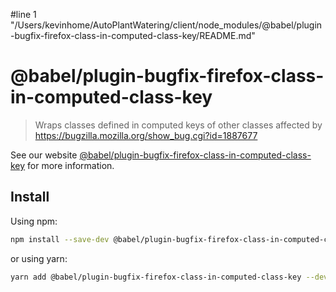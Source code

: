 #line 1 "/Users/kevinhome/AutoPlantWatering/client/node_modules/@babel/plugin-bugfix-firefox-class-in-computed-class-key/README.md"
# @babel/plugin-bugfix-firefox-class-in-computed-class-key

> Wraps classes defined in computed keys of other classes affected by https://bugzilla.mozilla.org/show_bug.cgi?id=1887677

See our website [@babel/plugin-bugfix-firefox-class-in-computed-class-key](https://babeljs.io/docs/babel-plugin-bugfix-firefox-class-in-computed-class-key) for more information.

## Install

Using npm:

```sh
npm install --save-dev @babel/plugin-bugfix-firefox-class-in-computed-class-key
```

or using yarn:

```sh
yarn add @babel/plugin-bugfix-firefox-class-in-computed-class-key --dev
```
